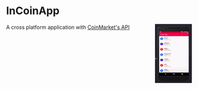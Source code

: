 # InCoinApp
A cross platform application with [CoinMarket's API](https://coinmarketcap.com/api/)
<img align="right" width="100" height=160 src="https://github.com/Aman9026/InCoinApp/blob/master/DemoAsset/Demoicon.png">




